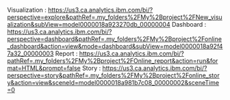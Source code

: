 Visualization :  https://us3.ca.analytics.ibm.com/bi/?perspective=explore&pathRef=.my_folders%2FMy%2Bproject%2FNew_visualization&subView=model0000018a923270db_00000004
Dashboard :  https://us3.ca.analytics.ibm.com/bi/?perspective=dashboard&pathRef=.my_folders%2FMy%2Bproject%2Fonline_dashboard&action=view&mode=dashboard&subView=model0000018a92f47a32_00000003
Report :  https://us3.ca.analytics.ibm.com/bi/?pathRef=.my_folders%2FMy%2Bproject%2FOnline_report&action=run&format=HTML&prompt=false
Story :  https://us3.ca.analytics.ibm.com/bi/?perspective=story&pathRef=.my_folders%2FMy%2Bproject%2Fonline_story&action=view&sceneId=model0000018a981b7c08_00000002&sceneTime=0

